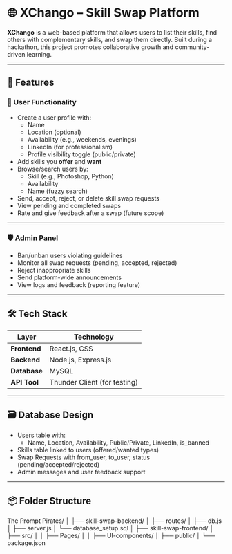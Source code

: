 # 🌐 XChango – Skill Swap Platform

**XChango** is a web-based platform that allows users to list their skills, find others with complementary skills, and swap them directly. Built during a hackathon, this project promotes collaborative growth and community-driven learning.

---

## 🚀 Features

### 👤 User Functionality
- Create a user profile with:
  - Name
  - Location (optional)
  - Availability (e.g., weekends, evenings)
  - LinkedIn (for professionalism)
  - Profile visibility toggle (public/private)
- Add skills you **offer** and **want**
- Browse/search users by:
  - Skill (e.g., Photoshop, Python)
  - Availability
  - Name (fuzzy search)
- Send, accept, reject, or delete skill swap requests
- View pending and completed swaps
- Rate and give feedback after a swap (future scope)

---

### 🛡️ Admin Panel
- Ban/unban users violating guidelines
- Monitor all swap requests (pending, accepted, rejected)
- Reject inappropriate skills
- Send platform-wide announcements
- View logs and feedback (reporting feature)

---

## 🛠️ Tech Stack

| Layer        | Technology           |
|--------------|----------------------|
| **Frontend** | React.js, CSS        |
| **Backend**  | Node.js, Express.js  |
| **Database** | MySQL                |
| **API Tool** | Thunder Client (for testing)

---

## 🗃️ Database Design

- Users table with:
  - Name, Location, Availability, Public/Private, LinkedIn, is_banned
- Skills table linked to users (offered/wanted types)
- Swap Requests with from_user, to_user, status (pending/accepted/rejected)
- Admin messages and user feedback support

---

## 📦 Folder Structure

The Prompt Pirates/
│
├── skill-swap-backend/
│ ├── routes/
│ ├── db.js
│ ├── server.js
│ └── database_setup.sql
│
├── skill-swap-frontend/
│ ├── src/
│ │ ├── Pages/
│ │ ├── UI-components/
│ ├── public/
│ └── package.json

